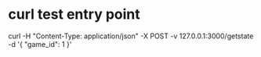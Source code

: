 # curl test entry point

curl -H "Content-Type: application/json" -X POST -v 127.0.0.1:3000/getstate -d '{ "game_id": 1 }'
